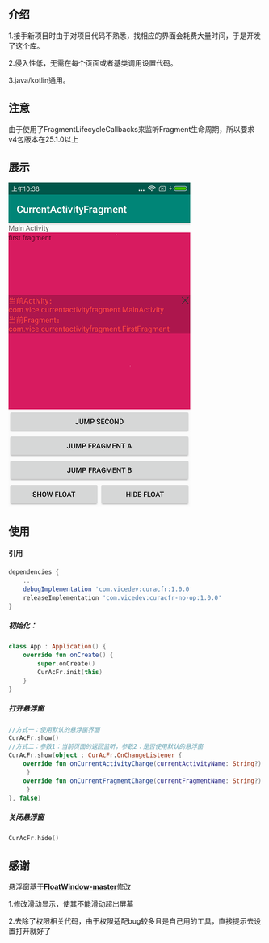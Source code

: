 ## 介绍

1.接手新项目时由于对项目代码不熟悉，找相应的界面会耗费大量时间，于是开发了这个库。

2.侵入性低，无需在每个页面或者基类调用设置代码。

3.java/kotlin通用。

## 注意

由于使用了FragmentLifecycleCallbacks来监听Fragment生命周期，所以要求v4包版本在25.1.0以上

## 展示

![截图](./CurAcFrScreenShorts.png)

## 使用 

#### 引用

```gradle
dependencies {
	...
    debugImplementation 'com.vicedev:curacfr:1.0.0'
    releaseImplementation 'com.vicedev:curacfr-no-op:1.0.0'
}
```

##### 初始化：

~~~kotlin
class App : Application() {
    override fun onCreate() {
        super.onCreate()
        CurAcFr.init(this)
    }
}
~~~

##### 打开悬浮窗

~~~kotlin
//方式一：使用默认的悬浮窗界面
CurAcFr.show()
//方式二：参数1：当前页面的返回监听，参数2：是否使用默认的悬浮窗
CurAcFr.show(object : CurAcFr.OnChangeListener {
    override fun onCurrentActivityChange(currentActivityName: String?) {  
     }
    override fun onCurrentFragmentChange(currentFragmentName: String?) {
     }
}, false)    
~~~

##### 关闭悬浮窗

~~~kotlin
CurAcFr.hide()
~~~



## 感谢

悬浮窗基于[**FloatWindow-master**](https://github.com/a709560839/FloatWindow-master)修改

1.修改滑动显示，使其不能滑动超出屏幕

2.去除了权限相关代码，由于权限适配bug较多且是自己用的工具，直接提示去设置打开就好了